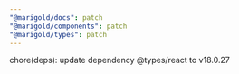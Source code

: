 ```yaml
---
"@marigold/docs": patch
"@marigold/components": patch
"@marigold/types": patch
---
```


chore(deps): update dependency @types/react to v18.0.27
